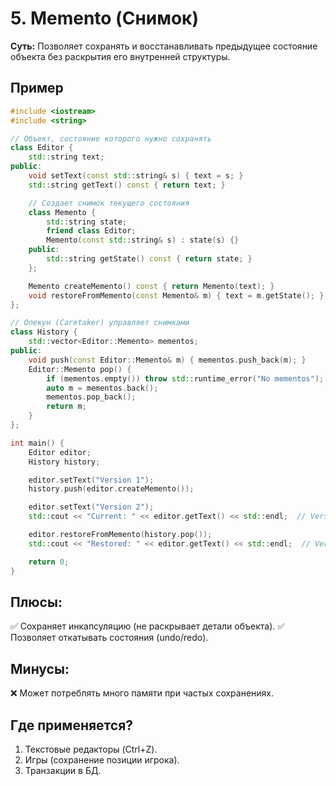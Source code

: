 # 5. Memento (Снимок)
__Суть:__
Позволяет сохранять и восстанавливать предыдущее состояние объекта без раскрытия его внутренней структуры.

## Пример
```c++
#include <iostream>
#include <string>

// Объект, состояние которого нужно сохранять
class Editor {
    std::string text;
public:
    void setText(const std::string& s) { text = s; }
    std::string getText() const { return text; }

    // Создает снимок текущего состояния
    class Memento {
        std::string state;
        friend class Editor;
        Memento(const std::string& s) : state(s) {}
    public:
        std::string getState() const { return state; }
    };

    Memento createMemento() const { return Memento(text); }
    void restoreFromMemento(const Memento& m) { text = m.getState(); }
};

// Опекун (Caretaker) управляет снимками
class History {
    std::vector<Editor::Memento> mementos;
public:
    void push(const Editor::Memento& m) { mementos.push_back(m); }
    Editor::Memento pop() {
        if (mementos.empty()) throw std::runtime_error("No mementos");
        auto m = mementos.back();
        mementos.pop_back();
        return m;
    }
};

int main() {
    Editor editor;
    History history;

    editor.setText("Version 1");
    history.push(editor.createMemento());

    editor.setText("Version 2");
    std::cout << "Current: " << editor.getText() << std::endl;  // Version 2

    editor.restoreFromMemento(history.pop());
    std::cout << "Restored: " << editor.getText() << std::endl;  // Version 1

    return 0;
}
```
## Плюсы:
✅ Сохраняет инкапсуляцию (не раскрывает детали объекта).
✅ Позволяет откатывать состояния (undo/redo).

## Минусы:
❌ Может потреблять много памяти при частых сохранениях.

## Где применяется?
1. Текстовые редакторы (Ctrl+Z).
2. Игры (сохранение позиции игрока).
3. Транзакции в БД.